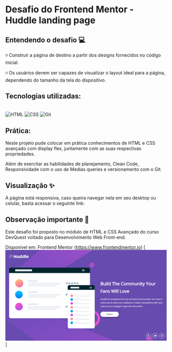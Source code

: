# Desafio do Frontend Mentor - Huddle landing page 

## Entendendo o desafio 💻

◽ Construir a página de destino a partir dos designs fornecidos no código inicial.

◽ Os usuários devem ser capazes de visualizar o layout ideal para a página, dependendo do tamanho da tela do dispositivo.

## Tecnologias utilizadas:

<div style="display: inline_block"><br>
    <img align="center" alt="HTML" height="45" width="50" src="https://cdn.jsdelivr.net/gh/devicons/devicon/icons/html5/html5-plain-wordmark.svg" />
    <img align="center" alt="CSS" height="45" width="50" src="https://cdn.jsdelivr.net/gh/devicons/devicon/icons/css3/css3-plain-wordmark.svg" />
    <img align="center" alt="Git" height="65" width="70"
src="https://cdn.jsdelivr.net/gh/devicons/devicon/icons/git/git-plain-wordmark.svg" />
</div>

## Prática:

Neste projeto pude colocar em prática conhecimentos de HTML e CSS avançado com display flex, juntamente com as suas respectivas propriedades. 

Além de exercitar as habilidades de planejamento, Clean Code, Responsividade com o uso de Medias queries e versionamento com o Git.
  
## Visualização ✨
A página está responsiva, caso queira navegar nela em seu desktop ou celular, basta acessar o seguinte link:


## Observação importante 📝
Este desafio foi proposto no módulo de HTML e CSS Avançado do curso DevQuest voltado para Desenvolvimento Web Front-end.

Disponível em: Frontend Mentor (https://www.frontendmentor.io)
[<img src="./huddle-page.png" alt="layout do site">]




